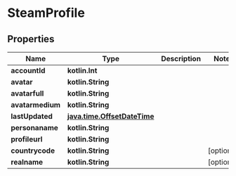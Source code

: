 
# SteamProfile

## Properties
| Name | Type | Description | Notes |
| ------------ | ------------- | ------------- | ------------- |
| **accountId** | **kotlin.Int** |  |  |
| **avatar** | **kotlin.String** |  |  |
| **avatarfull** | **kotlin.String** |  |  |
| **avatarmedium** | **kotlin.String** |  |  |
| **lastUpdated** | [**java.time.OffsetDateTime**](java.time.OffsetDateTime.md) |  |  |
| **personaname** | **kotlin.String** |  |  |
| **profileurl** | **kotlin.String** |  |  |
| **countrycode** | **kotlin.String** |  |  [optional] |
| **realname** | **kotlin.String** |  |  [optional] |



